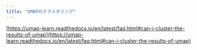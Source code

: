 ```yaml
---
title: "UMAPのクラスタリング"
---
```


[https://umap-learn.readthedocs.io/en/latest/faq.html#can-i-cluster-the-results-of-umap](https://umap-learn.readthedocs.io/en/latest/faq.html#can-i-cluster-the-results-of-umap)
